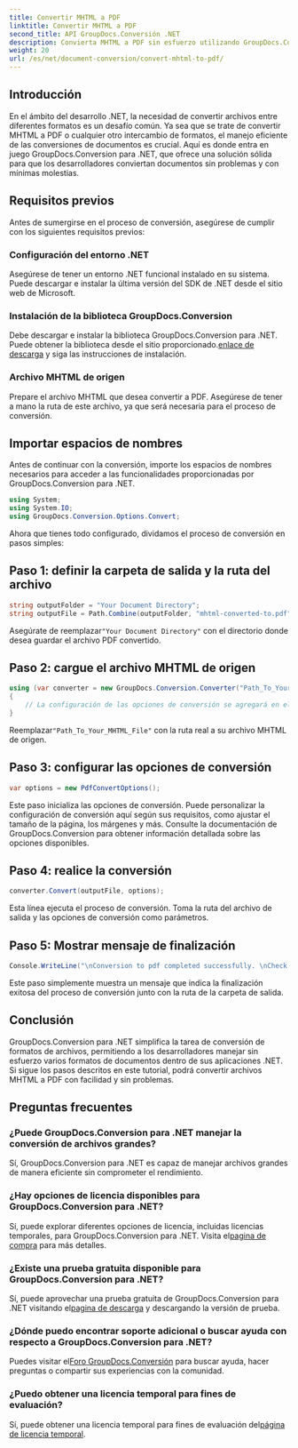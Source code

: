 ```yaml
---
title: Convertir MHTML a PDF
linktitle: Convertir MHTML a PDF
second_title: API GroupDocs.Conversión .NET
description: Convierta MHTML a PDF sin esfuerzo utilizando GroupDocs.Conversion para .NET. Simplifique el manejo de documentos con esta sólida biblioteca.
weight: 20
url: /es/net/document-conversion/convert-mhtml-to-pdf/
---
```

## Introducción
En el ámbito del desarrollo .NET, la necesidad de convertir archivos entre diferentes formatos es un desafío común. Ya sea que se trate de convertir MHTML a PDF o cualquier otro intercambio de formatos, el manejo eficiente de las conversiones de documentos es crucial. Aquí es donde entra en juego GroupDocs.Conversion para .NET, que ofrece una solución sólida para que los desarrolladores conviertan documentos sin problemas y con mínimas molestias.
## Requisitos previos
Antes de sumergirse en el proceso de conversión, asegúrese de cumplir con los siguientes requisitos previos:
### Configuración del entorno .NET
Asegúrese de tener un entorno .NET funcional instalado en su sistema. Puede descargar e instalar la última versión del SDK de .NET desde el sitio web de Microsoft.
### Instalación de la biblioteca GroupDocs.Conversion
Debe descargar e instalar la biblioteca GroupDocs.Conversion para .NET. Puede obtener la biblioteca desde el sitio proporcionado.[enlace de descarga](https://releases.groupdocs.com/conversion/net/) y siga las instrucciones de instalación.
### Archivo MHTML de origen
Prepare el archivo MHTML que desea convertir a PDF. Asegúrese de tener a mano la ruta de este archivo, ya que será necesaria para el proceso de conversión.

## Importar espacios de nombres
Antes de continuar con la conversión, importe los espacios de nombres necesarios para acceder a las funcionalidades proporcionadas por GroupDocs.Conversion para .NET.

```csharp
using System;
using System.IO;
using GroupDocs.Conversion.Options.Convert;
```

Ahora que tienes todo configurado, dividamos el proceso de conversión en pasos simples:
## Paso 1: definir la carpeta de salida y la ruta del archivo
```csharp
string outputFolder = "Your Document Directory";
string outputFile = Path.Combine(outputFolder, "mhtml-converted-to.pdf");
```
Asegúrate de reemplazar`"Your Document Directory"` con el directorio donde desea guardar el archivo PDF convertido.
## Paso 2: cargue el archivo MHTML de origen
```csharp
using (var converter = new GroupDocs.Conversion.Converter("Path_To_Your_MHTML_File"))
{
    // La configuración de las opciones de conversión se agregará en el siguiente paso.
}
```
 Reemplazar`"Path_To_Your_MHTML_File"` con la ruta real a su archivo MHTML de origen.
## Paso 3: configurar las opciones de conversión
```csharp
var options = new PdfConvertOptions();
```
Este paso inicializa las opciones de conversión. Puede personalizar la configuración de conversión aquí según sus requisitos, como ajustar el tamaño de la página, los márgenes y más. Consulte la documentación de GroupDocs.Conversion para obtener información detallada sobre las opciones disponibles.
## Paso 4: realice la conversión
```csharp
converter.Convert(outputFile, options);
```
Esta línea ejecuta el proceso de conversión. Toma la ruta del archivo de salida y las opciones de conversión como parámetros.
## Paso 5: Mostrar mensaje de finalización
```csharp
Console.WriteLine("\nConversion to pdf completed successfully. \nCheck output in {0}", outputFolder);
```
Este paso simplemente muestra un mensaje que indica la finalización exitosa del proceso de conversión junto con la ruta de la carpeta de salida.

## Conclusión
GroupDocs.Conversion para .NET simplifica la tarea de conversión de formatos de archivos, permitiendo a los desarrolladores manejar sin esfuerzo varios formatos de documentos dentro de sus aplicaciones .NET. Si sigue los pasos descritos en este tutorial, podrá convertir archivos MHTML a PDF con facilidad y sin problemas.
## Preguntas frecuentes
### ¿Puede GroupDocs.Conversion para .NET manejar la conversión de archivos grandes?
Sí, GroupDocs.Conversion para .NET es capaz de manejar archivos grandes de manera eficiente sin comprometer el rendimiento.
### ¿Hay opciones de licencia disponibles para GroupDocs.Conversion para .NET?
 Sí, puede explorar diferentes opciones de licencia, incluidas licencias temporales, para GroupDocs.Conversion para .NET. Visita el[pagina de compra](https://purchase.groupdocs.com/buy) para más detalles.
### ¿Existe una prueba gratuita disponible para GroupDocs.Conversion para .NET?
Sí, puede aprovechar una prueba gratuita de GroupDocs.Conversion para .NET visitando el[pagina de descarga](https://releases.groupdocs.com/) y descargando la versión de prueba.
### ¿Dónde puedo encontrar soporte adicional o buscar ayuda con respecto a GroupDocs.Conversion para .NET?
 Puedes visitar el[Foro GroupDocs.Conversión](https://forum.groupdocs.com/c/conversion/11) para buscar ayuda, hacer preguntas o compartir sus experiencias con la comunidad.
### ¿Puedo obtener una licencia temporal para fines de evaluación?
 Sí, puede obtener una licencia temporal para fines de evaluación del[página de licencia temporal](https://purchase.groupdocs.com/temporary-license/).